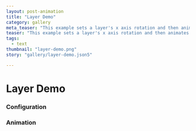 ```yaml
---
layout: post-animation
title: "Layer Demo"
category: gallery
meta_teaser: "This example sets a layer's x axis rotation and then animates a rotation around the z axis. It's a nice example of animation using Pro Style."
teaser: "This example sets a layer's x axis rotation and then animates a rotation around the z axis. It's a nice example of animation using Pro Style."
tags: 
  - text
thumbnail: "layer-demo.png"
story: "gallery/layer-demo.json5"

---
```

# Layer Demo


### Configuration


### Animation


